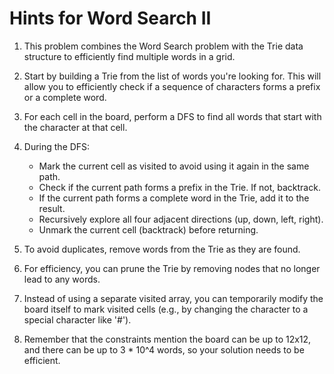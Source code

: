 # Hints for Word Search II

1. This problem combines the Word Search problem with the Trie data structure to efficiently find multiple words in a grid.

2. Start by building a Trie from the list of words you're looking for. This will allow you to efficiently check if a sequence of characters forms a prefix or a complete word.

3. For each cell in the board, perform a DFS to find all words that start with the character at that cell.

4. During the DFS:
   - Mark the current cell as visited to avoid using it again in the same path.
   - Check if the current path forms a prefix in the Trie. If not, backtrack.
   - If the current path forms a complete word in the Trie, add it to the result.
   - Recursively explore all four adjacent directions (up, down, left, right).
   - Unmark the current cell (backtrack) before returning.

5. To avoid duplicates, remove words from the Trie as they are found.

6. For efficiency, you can prune the Trie by removing nodes that no longer lead to any words.

7. Instead of using a separate visited array, you can temporarily modify the board itself to mark visited cells (e.g., by changing the character to a special character like '#').

8. Remember that the constraints mention the board can be up to 12x12, and there can be up to 3 * 10^4 words, so your solution needs to be efficient.
